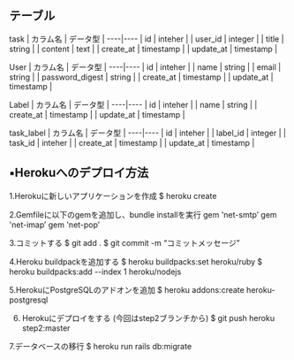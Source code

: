 ## テーブル

task
| カラム名 | データ型 |
----|----
| id | inteher |
| user_id | integer |
| title | string |
| content | text |
| create_at | timestamp |
| update_at | timestamp |


User
| カラム名 | データ型 |
----|----
| id | inteher |
| name | string |
| email | string |
| password_digest | string |
| create_at | timestamp |
| update_at | timestamp |

Label
| カラム名 | データ型 |
----|----
| id | inteher |
| name | string |
| create_at | timestamp |
| update_at | timestamp |


task_label
| カラム名 | データ型 |
----|----
| id | inteher |
| label_id | integer |
| task_id | inteher |
| create_at | timestamp |
| update_at | timestamp |

## ▪️Herokuへのデプロイ方法

1.Herokuに新しいアプリケーションを作成
$ heroku create

2.Gemfileに以下のgemを追加し、bundle installを実行
gem 'net-smtp’
gem 'net-imap’
gem 'net-pop’

3.コミットする
$ git add .
$ git commit -m “コミットメッセージ”

4.Heroku buildpackを追加する
$ heroku buildpacks:set heroku/ruby
$ heroku buildpacks:add --index 1 heroku/nodejs

5.HerokuにPostgreSQLのアドオンを追加
$ heroku addons:create heroku-postgresql

6. Herokuにデプロイをする (今回はstep2ブランチから)
$ git push heroku step2:master

7.データベースの移行
$ heroku run rails db:migrate